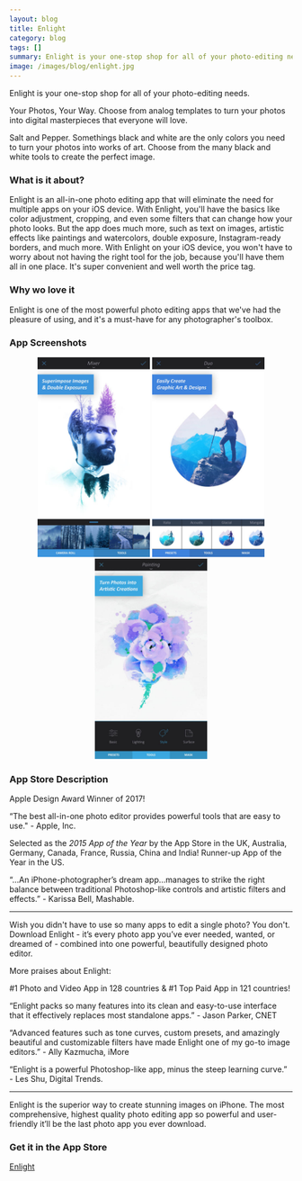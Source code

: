 ```yaml
---
layout: blog
title: Enlight
category: blog
tags: []  
summary: Enlight is your one-stop shop for all of your photo-editing needs.
image: /images/blog/enlight.jpg
---
```


Enlight is your one-stop shop for all of your photo-editing needs.

Your Photos, Your Way. Choose from analog templates to turn your photos into digital masterpieces that everyone will love.​

Salt and Pepper. Somethings black and white are the only colors you need to turn your photos into works of art. Choose from the many black and white tools to create the perfect image.​

### What is it about?

Enlight is an all-in-one photo editing app that will eliminate the need for multiple apps on your iOS device. With Enlight, you'll have the basics like color adjustment, cropping, and even some filters that can change how your photo looks. But the app does much more, such as text on images, artistic effects like paintings and watercolors, double exposure, Instagram-ready borders, and much more. With Enlight on your iOS device, you won't have to worry about not having the right tool for the job, because you'll have them all in one place. It's super convenient and well worth the price tag.

### Why wo love it

Enlight is one of the most powerful photo editing apps that we've had the pleasure of using, and it's a must-have for any photographer's toolbox.

### App Screenshots

<div  align="center">    
<img src="/images/blog/enlight1.jpeg" width="200"  alt="">
<img src="/images/blog/enlight2.jpeg" width="200"  alt="">
<img src="/images/blog/enlight3.jpeg" width="200"  alt="">
</div>


### App Store Description

Apple Design Award Winner of 2017!

“The best all-in-one photo editor provides powerful tools that are easy to use." - Apple, Inc.

Selected as the *2015 App of the Year* by the App Store in the UK, Australia, Germany, Canada, France, Russia, China and India! Runner-up App of the Year in the US.

“...An iPhone-photographer’s dream app...manages to strike the right balance between traditional Photoshop-like controls and artistic filters and effects.” - Karissa Bell, Mashable.

_______________________________________________

Wish you didn't have to use so many apps to edit a single photo? You don't. 
Download Enlight - it’s every photo app you’ve ever needed, wanted, or dreamed of - combined into one powerful, beautifully designed photo editor. 

More praises about Enlight:

#1 Photo and Video App in 128 countries & #1 Top Paid App in 121 countries!

“Enlight packs so many features into its clean and easy-to-use interface that it effectively replaces most standalone apps.” - Jason Parker, CNET

“Advanced features such as tone curves, custom presets, and amazingly beautiful and customizable filters have made Enlight one of my go-to image editors.” - Ally Kazmucha, iMore

“Enlight is a powerful Photoshop-like app, minus the steep learning curve.” - Les Shu, Digital Trends.
_______________________________________________

Enlight is the superior way to create stunning images on iPhone. The most comprehensive, highest quality photo editing app so powerful and user-friendly it’ll be the last photo app you ever download. 

### Get it in the App Store 
[Enlight](https://itunes.apple.com/US/app/id930026670?mt=8)
